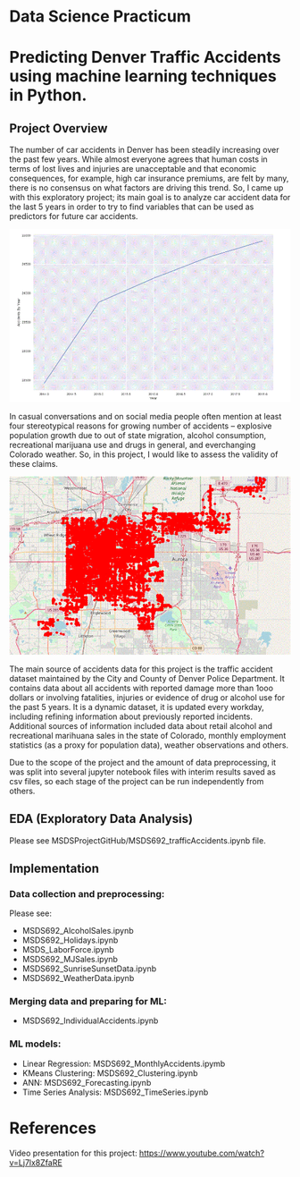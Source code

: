 # Data Science Practicum
#  Predicting Denver Traffic Accidents using machine learning techniques in Python.

## Project Overview

The number of car accidents in Denver has been steadily increasing over the past few years. While almost everyone agrees that human costs in terms of lost lives and injuries are unacceptable and that economic consequences, for example, high car insurance premiums, are felt by many, there is no consensus on what factors are driving this trend. So, I came up with this exploratory project;  its main goal is to analyze car accident data for the last 5 years in order to try to find variables that can be used as predictors for future car accidents.

![Accidents 2014-2018](https://github.com/nweakly/MSDSProjectGitHub/blob/master/AnnualNumberOfAccidents.GIF "Car Accidents, Denver, CO 2014 - 2018")

In casual conversations and on social media people often mention at least four stereotypical reasons for growing number of accidents –  explosive population growth  due to out of state migration, alcohol consumption, recreational marijuana use and drugs in general, and everchanging Colorado weather. So, in this project, I would like to assess the validity of these claims. 

![Map of the reaffic accidents, 2018](https://github.com/nweakly/MSDSProjectGitHub/blob/master/IndividualAccidents.GIF "Location of traffic accidents in Denver, CO (2018)")

The main source of accidents data for this project is the traffic accident dataset maintained by the City and County of Denver Police Department. It contains data about all accidents with reported damage more than 1ooo dollars or involving fatalities, injuries or evidence of drug or alcohol use for the past 5 years. It is a dynamic dataset, it is updated every workday, including refining information about previously reported incidents. Additional sources of information included data about retail alcohol and recreational marihuana sales in the state of Colorado, monthly employment statistics (as a proxy for population data), weather observations and others.

Due to the scope of the project and the amount of data preprocessing, it was split into several jupyter notebook files with interim results saved as csv files, so each stage of the project can be run independently from others. 

## EDA (Exploratory Data Analysis)

Please see MSDSProjectGitHub/MSDS692_trafficAccidents.ipynb file.
      
## Implementation

### Data collection and preprocessing:
Please see: 
- MSDS692_AlcoholSales.ipynb
- MSDS692_Holidays.ipynb
- MSDS_LaborForce.ipynb
- MSDS692_MJSales.ipynb
- MSDS692_SunriseSunsetData.ipynb
- MSDS692_WeatherData.ipynb

### Merging data and preparing for ML:
- MSDS692_IndividualAccidents.ipynb
### ML models:
- Linear Regression: MSDS692_MonthlyAccidents.ipymb
- KMeans Clustering: MSDS692_Clustering.ipynb
- ANN: MSDS692_Forecasting.ipynb
- Time Series Analysis: MSDS692_TimeSeries.ipynb

# References
Video presentation for this project: https://www.youtube.com/watch?v=Lj7lx8ZfaRE 

